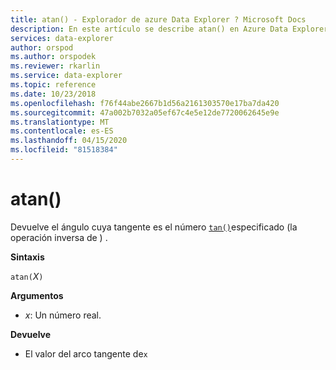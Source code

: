 ```yaml
---
title: atan() - Explorador de azure Data Explorer ? Microsoft Docs
description: En este artículo se describe atan() en Azure Data Explorer.
services: data-explorer
author: orspod
ms.author: orspodek
ms.reviewer: rkarlin
ms.service: data-explorer
ms.topic: reference
ms.date: 10/23/2018
ms.openlocfilehash: f76f44abe2667b1d56a2161303570e17ba7da420
ms.sourcegitcommit: 47a002b7032a05ef67c4e5e12de7720062645e9e
ms.translationtype: MT
ms.contentlocale: es-ES
ms.lasthandoff: 04/15/2020
ms.locfileid: "81518384"
---
```

# <a name="atan"></a>atan()

Devuelve el ángulo cuya tangente es el número [`tan()`](tanfunction.md)especificado (la operación inversa de ) .

**Sintaxis**

`atan(`*X*`)`

**Argumentos**

* *x*: Un número real.

**Devuelve**

* El valor del arco tangente de`x`